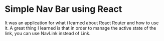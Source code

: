 # Simple Nav Bar using React

It was an application for what i learned about React Router and how to use it.
A great thing I learned is that in order to manage the active state of the link, you can use NavLink instead of Link.

